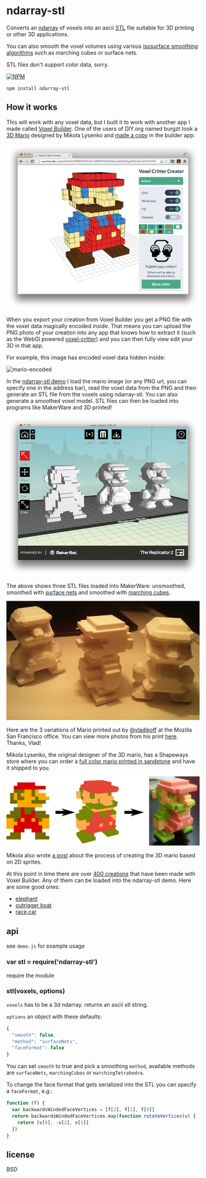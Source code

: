 # ndarray-stl

Converts an [ndarray](https://github.com/mikolalysenko/ndarray) of voxels into an ascii [STL](http://orion.math.iastate.edu/burkardt/data/stl/stl.html) file suitable for 3D printing or other 3D applications.

You can also smooth the voxel volumes using various [isosurface smoothing algorithms](http://0fps.wordpress.com/2012/07/12/smooth-voxel-terrain-part-2/) such as marching cubes or surface nets.

STL files don't support color data, sorry.

[![NPM](https://nodei.co/npm/ndarray-stl.png)](https://npmjs.org/ndarray-stl)

```
npm install ndarray-stl
```

## How it works

This will work with any voxel data, but I built it to work with another app I made called [Voxel Builder](http://voxelbuilder.com). One of the users of DIY.org named burgzt took a [3D Mario](http://voxelsprite.0fps.net/?src=/uploads/50562d83243216d714000002.png) designed by Mikola Lysenko and [made a copy](https://diy.org/burgzt/001em5) in the builder app:

![mario](img/mario-builder.png)

When you export your creation from Voxel Builder you get a PNG file with the voxel data magically encoded inside. That means you can upload the PNG photo of your creation into any app that knows how to extract it (such as the WebGl powered [voxel-critter](http://shama.github.io/voxel-critter/)) and you can then fully view edit your 3D in that app.

For example, this image has encoded voxel data hidden inside:

![mario-encoded](http://i.imgur.com/ccBkMVY.png)

In the [ndarray-stl demo](http://maxogden.github.io/ndarray-stl/?png=http://i.imgur.com/ccBkMVY.png) I load the mario image (or any PNG url, you can specify one in the address bar), read the voxel data from the PNG and then generate an STL file from the voxels using ndarray-stl. You can also generate a smoothed voxel model. STL files can then be loaded into programs like MakerWare and 3D printed!

![mario-makerware](img/mario-makerware.png)

The above shows three STL files loaded into MakerWare: unsmoothed, smoothed with [surface nets](http://www.merl.com/papers/docs/TR99-24.pdf) and smoothed with [marching cubes](https://en.wikipedia.org/wiki/Marching_cubes).

![marios](img/marios-irl.png)

Here are the 3 variations of Mario printed out by [@vladikoff](https://github.com/vladikoff) at the Mozilla San Francisco office. You can view more photos from his print [here](https://plus.google.com/106106671604413824025/posts/Nfw4aRmttEr). Thanks, Vlad!

Mikola Lysenko, the original designer of the 3D mario, has a Shapeways store where you can order a [full color mario printed in sandstone](http://www.shapeways.com/model/702952/8-bit-voxel-sprite.html?materialId=26) and have it shipped to you.

[![process](img/sprite-process.png)](http://0fps.wordpress.com/2012/09/18/turning-8-bit-sprites-into-printable-3d-models/)

Mikola also wrote [a post](http://0fps.wordpress.com/2012/09/18/turning-8-bit-sprites-into-printable-3d-models/) about the process of creating the 3D mario based on 2D sprites.

At this point in time there are over [400 creations](http://derekr.github.io/voxel-painter-admin/) that have been made with Voxel Builder. Any of them can be loaded into the ndarray-stl demo. Here are some good ones:

- [elephant](http://maxogden.github.io/ndarray-stl/?png=http://i.imgur.com/XawptQv.png)
- [outrigger boat](http://maxogden.github.io/ndarray-stl/?png=http://i.imgur.com/Gv5Q3UP.png)
- [race car](http://maxogden.github.io/ndarray-stl/?png=http://i.imgur.com/ZcSVaqy.png)

## api

see `demo.js` for example usage

### var stl = require('ndarray-stl')

require the module

### stl(voxels, options)

`voxels` has to be a 3d ndarray. returns an ascii stl string.

`options` an object with these defaults:

```js
{
  "smooth": false,
  "method": "surfaceNets",
  "faceFormat": false
}
```

You can set `smooth` to true and pick a smoothing `method`, available methods are `surfaceNets`, `marchingCubes` or `marchingTetrahedra`.

To change the face format that gets serialized into the STL you can specify a `faceFormat`, e.g.:

```js
function (f) {
  var backwardsWindedFaceVertices = [f[2], f[1], f[0]]
  return backwardsWindedFaceVertices.map(function rotateVertices(v) {
    return [v[0], -v[2], v[1]]
  })
}
```

## license

BSD
